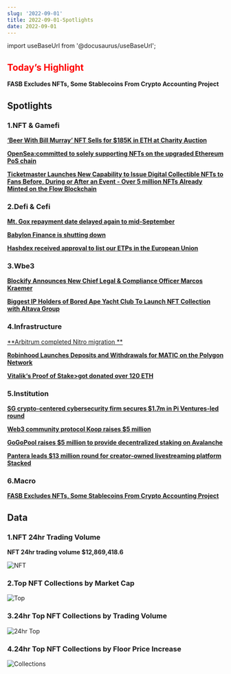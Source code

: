 ```yaml
---
slug: '2022-09-01'
title: 2022-09-01-Spotlights
date: 2022-09-01
---
```

import useBaseUrl from '@docusaurus/useBaseUrl';

## <font color='red'>Today’s Highlight</font> 
**FASB Excludes NFTs, Some Stablecoins From Crypto Accounting Project**


## Spotlights


### 1.NFT & Gamefi

[**‘Beer With Bill Murray’ NFT Sells for $185K in ETH at Charity Auction**](https://www.coindesk.com/business/2022/08/31/beer-with-bill-murray-nft-sells-for-185k-in-eth-at-charity-auction/)


[**OpenSea:committed to solely supporting NFTs on the upgraded Ethereum PoS chain**](https://twitter.com/opensea/status/1565116434396561408)


[**Ticketmaster Launches New Capability to Issue Digital Collectible NFTs to Fans Before, During or After an Event - Over 5 million NFTs Already Minted on the Flow Blockchain**](https://www.dapperlabs.com/newsroom/ticketmaster-launches-new-capability-to-issue-digital-collectible-nfts-to-fans-before-during-or-after-an-event)



### 2.Defi & Cefi

[**Mt. Gox repayment date delayed again to mid-September**](https://finbold.com/mt-gox-repayment-date-delayed-to-september-heres-the-latest/)


[**Babylon Finance is shutting down**](https://medium.com/babylon-finance/babylon-finance-is-shutting-down-b58abf1bc251)


[**Hashdex received approval to list our ETPs in the European Union**](https://twitter.com/Hashdex/status/1564645002168266754)




### 3.Wbe3

[**Blockify Announces New Chief Legal & Compliance Officer Marcos Kraemer**](https://www.globenewswire.com/news-release/2022/08/31/2507964/0/en/Blockify-Announces-New-Chief-Legal-Compliance-Officer.html)


[**Biggest IP Holders of Bored Ape Yacht Club To Launch NFT Collection with Altava Group**](https://www.globenewswire.com/news-release/2022/08/31/2507732/0/en/Biggest-IP-Holders-of-Bored-Ape-Yacht-Club-To-Launch-NFT-Collection-with-Altava-Group.html)



### 4.Infrastructure

[**Arbitrum completed Nitro migration **](https://twitter.com/arbitrum/status/1565030915348303873)


[**Robinhood Launches Deposits and Withdrawals for MATIC on the Polygon Network**](https://blog.polygon.technology/robinhood-launches-deposits-and-withdrawals-for-matic-on-the-polygon-network/)


[**Vitalik‘s Proof of Stake>got donated over 120 ETH**](https://dune.com/embeds/1223542/2095811/4ef9aa54-b128-449c-9b7b-cdc1479ef674)



### 5.Institution

[**SG crypto-centered cybersecurity firm secures $1.7m in Pi Ventures-led round**](https://www.techinasia.com/sg-cryptocentered-cybersecurity-firm-secures-17m-pi-venturesled)



[**Web3 community protocol Koop raises $5 million**](https://www.theblock.co/post/166733/female-founder-raises-5-million-for-web3-community-protocol-koop)


[**GoGoPool raises $5 million to provide decentralized staking on Avalanche**]( https://www.theblock.co/post/166498/gogopool-raises-5-million-to-provide-decentralized-staking-on-avalanche)


[**Pantera leads $13 million round for creator-owned livestreaming platform Stacked**](https://www.theblock.co/post/166717/pantera-leads-13-million-round-for-creator-owned-livestreaming-platform-stacked)




### 6.Macro

[**FASB Excludes NFTs, Some Stablecoins From Crypto Accounting Project**](https://www.wsj.com/articles/fasb-excludes-nfts-some-stablecoins-from-crypto-accounting-project-11661976742)




## Data


### 1.NFT 24hr Trading Volume

**NFT 24hr trading volume $12,869,418.6**

![NFT](https://www.notion.so/image/https%3A%2F%2Fs3-us-west-2.amazonaws.com%2Fsecure.notion-static.com%2Ffd44f346-d1de-4ea1-b623-6c775212abe0%2FUntitled.png?table=block&id=19163f8a-75e5-448a-987f-2a7e15760269&spaceId=41114628-025a-49e8-b106-29a10cf50898&width=2000&userId=45751792-88bf-4e22-94dd-e59ac363f1e2&cache=v2)



### 2.Top NFT Collections by Market Cap

![Top](https://www.notion.so/image/https%3A%2F%2Fs3-us-west-2.amazonaws.com%2Fsecure.notion-static.com%2Fd379f266-83b5-4173-8267-9c52ac6697ad%2FUntitled.png?table=block&id=abbb6414-bebc-4b84-87c9-c41b45c7cb7a&spaceId=41114628-025a-49e8-b106-29a10cf50898&width=2000&userId=45751792-88bf-4e22-94dd-e59ac363f1e2&cache=v2)



### 3.24hr Top NFT Collections by Trading Volume

![24hr Top](https://www.notion.so/image/https%3A%2F%2Fs3-us-west-2.amazonaws.com%2Fsecure.notion-static.com%2Ff36190a8-79f4-4254-9404-f4d979117823%2FUntitled.png?table=block&id=62014b23-a815-46c9-b760-f7e0a5309a47&spaceId=41114628-025a-49e8-b106-29a10cf50898&width=2000&userId=45751792-88bf-4e22-94dd-e59ac363f1e2&cache=v2)



### 4.24hr Top NFT Collections by Floor Price Increase

![Collections](https://www.notion.so/image/https%3A%2F%2Fs3-us-west-2.amazonaws.com%2Fsecure.notion-static.com%2Fd7580956-029c-4577-b9c2-2f8f783657ca%2FUntitled.png?table=block&id=d61b3e6b-335d-447d-969d-03d210106ee3&spaceId=41114628-025a-49e8-b106-29a10cf50898&width=2000&userId=45751792-88bf-4e22-94dd-e59ac363f1e2&cache=v2)